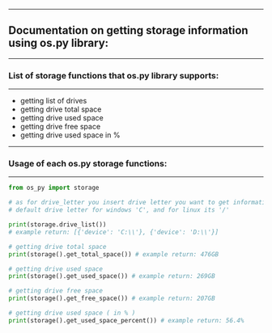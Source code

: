 ------------------------
## Documentation on getting storage information using os.py library:
-------------------------
### List of storage functions that os.py library supports:
------------------------

* getting list of drives
* getting drive total space
* getting drive used space
* getting drive free space
* getting drive used space in %

------------------------
### Usage of each os.py storage functions:
------------------------

```python
from os_py import storage

# as for drive_letter you insert drive letter you want to get information about, example: 'C'
# default drive letter for windows 'C', and for linux its '/'

print(storage.drive_list())
# example return: [{'device': 'C:\\'}, {'device': 'D:\\'}]

# getting drive total space
print(storage().get_total_space()) # example return: 476GB

# getting drive used space
print(storage().get_used_space()) # example return: 269GB

# getting drive free space
print(storage().get_free_space()) # example return: 207GB

# getting drive used space ( in % )
print(storage().get_used_space_percent()) # example return: 56.4%
```